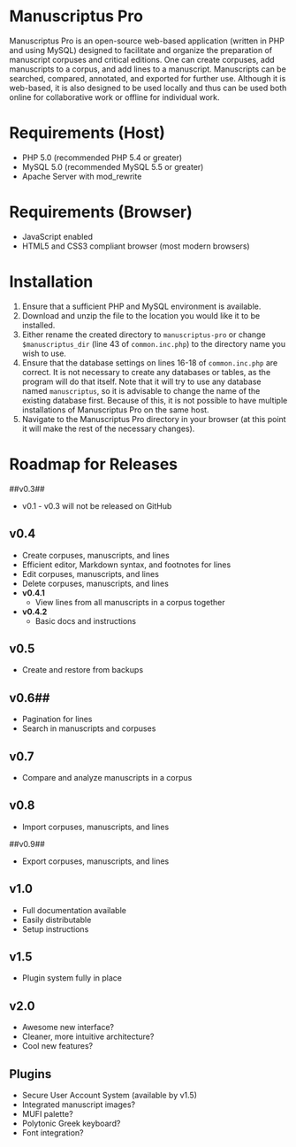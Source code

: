 # Manuscriptus Pro #
Manuscriptus Pro is an open-source web-based application (written in PHP and using MySQL) designed to facilitate and organize the preparation of manuscript corpuses and critical editions. One can create corpuses, add manuscripts to a corpus, and add lines to a manuscript. Manuscripts can be searched, compared, annotated, and exported for further use. Although it is web-based, it is also designed to be used locally and thus can be used both online for collaborative work or offline for individual work.

# Requirements (Host) #
* PHP 5.0 (recommended PHP 5.4 or greater)
* MySQL 5.0 (recommended MySQL 5.5 or greater)
* Apache Server with mod_rewrite

# Requirements (Browser) #
* JavaScript enabled
* HTML5 and CSS3 compliant browser (most modern browsers)

# Installation #
1. Ensure that a sufficient PHP and MySQL environment is available.
2. Download and unzip the file to the location you would like it to be installed.
3. Either rename the created directory to `manuscriptus-pro` or change `$manuscriptus_dir` (line 43 of `common.inc.php`) to the directory name you wish to use.
4. Ensure that the database settings on lines 16-18 of `common.inc.php` are correct. It is not necessary to create any databases or tables, as the program will do that itself. Note that it will try to use any database named `manuscriptus`, so it is advisable to change the name of the existing database first. Because of this, it is not possible to have multiple installations of Manuscriptus Pro on the same host.
5. Navigate to the Manuscriptus Pro directory in your browser (at this point it will make the rest of the necessary changes).

# Roadmap for Releases #

##v0.3##
* v0.1 - v0.3 will not be released on GitHub

## v0.4 ##
* Create corpuses, manuscripts, and lines
* Efficient editor, Markdown syntax, and footnotes for lines
* Edit corpuses, manuscripts, and lines
* Delete corpuses, manuscripts, and lines
* **v0.4.1**
	* View lines from all manuscripts in a corpus together
* **v0.4.2**
	* Basic docs and instructions

## v0.5 ##
* Create and restore from backups

## v0.6##
* Pagination for lines
* Search in manuscripts and corpuses 

## v0.7 ##
* Compare and analyze manuscripts in a corpus

## v0.8 ##
* Import corpuses, manuscripts, and lines

##v0.9##
* Export corpuses, manuscripts, and lines

## v1.0 ##
* Full documentation available
* Easily distributable
* Setup instructions

## v1.5 ##
* Plugin system fully in place

## v2.0 ##
* Awesome new interface?
* Cleaner, more intuitive architecture?
* Cool new features?

## Plugins ##
* Secure User Account System (available by v1.5)
* Integrated manuscript images?
* MUFI palette?
* Polytonic Greek keyboard?
* Font integration?
